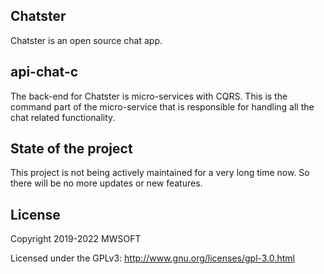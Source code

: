 ## Chatster
Chatster is an open source chat app.

## api-chat-c
The back-end for Chatster is micro-services with CQRS. This is the command part of the micro-service 
that is responsible for handling all the chat related functionality.

## State of the project
This project is not being actively maintained for a very long time now. So there will be no more updates or new features.

## License
Copyright 2019-2022 MWSOFT

Licensed under the GPLv3: http://www.gnu.org/licenses/gpl-3.0.html
